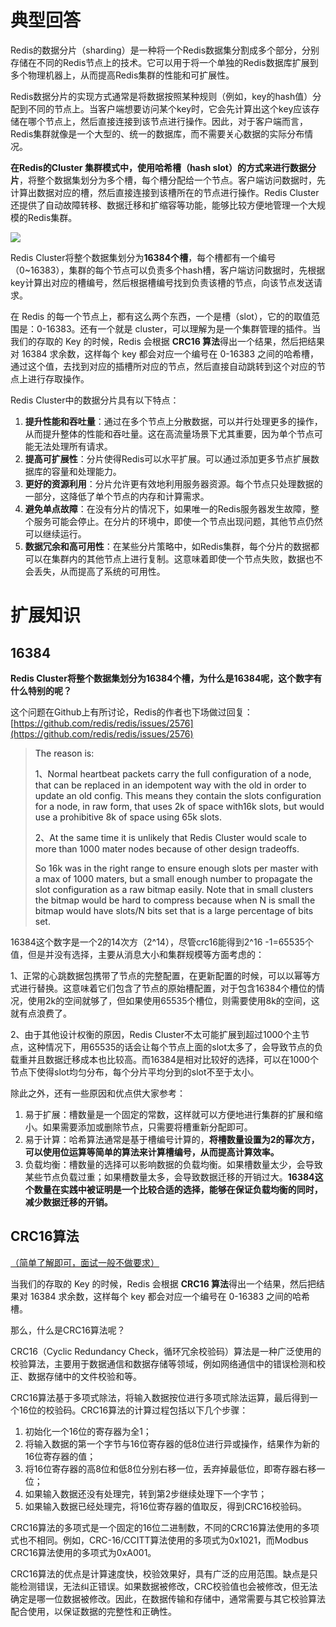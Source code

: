 # 典型回答


Redis的数据分片（sharding）是一种将一个Redis数据集分割成多个部分，分别存储在不同的Redis节点上的技术。它可以用于将一个单独的Redis数据库扩展到多个物理机器上，从而提高Redis集群的性能和可扩展性。



Redis数据分片的实现方式通常是将数据按照某种规则（例如，key的hash值）分配到不同的节点上。当客户端想要访问某个key时，它会先计算出这个key应该存储在哪个节点上，然后直接连接到该节点进行操作。因此，对于客户端而言，Redis集群就像是一个大型的、统一的数据库，而不需要关心数据的实际分布情况。



**在Redis的Cluster 集群模式中，使用哈希槽（hash slot）的方式来进行数据分片**，将整个数据集划分为多个槽，每个槽分配给一个节点。客户端访问数据时，先计算出数据对应的槽，然后直接连接到该槽所在的节点进行操作。Redis Cluster还提供了自动故障转移、数据迁移和扩缩容等功能，能够比较方便地管理一个大规模的Redis集群。



![](https://cdn.nlark.com/yuque/0/2023/png/5378072/1702293948603-17c6942a-6a69-493d-b233-a9c9e39ff8e6.png)



Redis Cluster将整个数据集划分为**16384个槽**，每个槽都有一个编号（0~16383），集群的每个节点可以负责多个hash槽，客户端访问数据时，先根据key计算出对应的槽编号，然后根据槽编号找到负责该槽的节点，向该节点发送请求。



在 Redis 的每一个节点上，都有这么两个东西，一个是槽（slot），它的的取值范围是：0-16383。还有一个就是 cluster，可以理解为是一个集群管理的插件。当我们的存取的 Key 的时候，Redis 会根据 **CRC16 算法**得出一个结果，然后把结果对 16384 求余数，这样每个 key 都会对应一个编号在 0-16383 之间的哈希槽，通过这个值，去找到对应的插槽所对应的节点，然后直接自动跳转到这个对应的节点上进行存取操作。



Redis Cluster中的数据分片具有以下特点：

1. **提升性能和吞吐量**：通过在多个节点上分散数据，可以并行处理更多的操作，从而提升整体的性能和吞吐量。这在高流量场景下尤其重要，因为单个节点可能无法处理所有请求。
2. **提高可扩展性**：分片使得Redis可以水平扩展。可以通过添加更多节点扩展数据库的容量和处理能力。
3. **更好的资源利用**：分片允许更有效地利用服务器资源。每个节点只处理数据的一部分，这降低了单个节点的内存和计算需求。
4. **避免单点故障**：在没有分片的情况下，如果唯一的Redis服务器发生故障，整个服务可能会停止。在分片的环境中，即使一个节点出现问题，其他节点仍然可以继续运行。
5. **数据冗余和高可用性**：在某些分片策略中，如Redis集群，每个分片的数据都可以在集群内的其他节点上进行复制。这意味着即使一个节点失败，数据也不会丢失，从而提高了系统的可用性。



# 扩展知识


## 16384


**Redis Cluster将整个数据集划分为16384个槽，为什么是16384呢，这个数字有什么特别的呢？**



这个问题在Github上有所讨论，Redis的作者也下场做过回复：[https://github.com/redis/redis/issues/2576](https://github.com/redis/redis/issues/2576)



> <font style="color:rgb(31, 35, 40);">The reason is:</font>
>
> <font style="color:rgb(31, 35, 40);"></font>
>
> <font style="color:rgb(31, 35, 40);">1、Normal heartbeat packets carry the full configuration of a node, that can be replaced in an idempotent way with the old in order to update an old config. This means they contain the slots configuration for a node, in raw form, that uses 2k of space with16k slots, but would use a prohibitive 8k of space using 65k slots.</font>
>
> <font style="color:rgb(31, 35, 40);"></font>
>
> <font style="color:rgb(31, 35, 40);">2、At the same time it is unlikely that Redis Cluster would scale to more than 1000 mater nodes because of other design tradeoffs.</font>
>
> <font style="color:rgb(31, 35, 40);"></font>
>
> <font style="color:rgb(31, 35, 40);">So 16k was in the right range to ensure enough slots per master with a max of 1000 maters, but a small enough number to propagate the slot configuration as a raw bitmap easily. Note that in small clusters the bitmap would be hard to compress because when N is small the bitmap would have slots/N bits set that is a large percentage of bits set.</font>
>



16384这个数字是一个2的14次方（2^14），尽管<font style="color:rgb(31, 35, 40);">crc16能得到2^16 -1=65535个值，但是并没有选择，</font>主要从消息大小和集群规模等方面考虑的：



1、正常的心跳数据包携带了节点的完整配置，在更新配置的时候，可以以幂等方式进行替换。这意味着它们包含了节点的原始槽配置，对于包含16384个槽位的情况，使用2k的空间就够了，但如果使用<font style="color:rgb(31, 35, 40);">65535</font>个槽位，则需要使用8k的空间，这就有点浪费了。



2、由于其他设计权衡的原因，Redis Cluster不太可能扩展到超过1000个主节点，这种情况下，用65535的话会让每个节点上面的slot太多了，会导致节点的负载重并且数据迁移成本也比较高。而16384是相对比较好的选择，可以在1000个节点下使得slot均匀分布，每个分片平均分到的slot不至于太小。



除此之外，还有一些原因和优点供大家参考：



1. 易于扩展：槽数量是一个固定的常数，这样就可以方便地进行集群的扩展和缩小。如果需要添加或删除节点，只需要将槽重新分配即可。
2. 易于计算：哈希算法通常是基于槽编号计算的，**将槽数量设置为2的幂次方，可以使用位运算等简单的算法来计算槽编号，从而提高计算效率。**
3. 负载均衡：槽数量的选择可以影响数据的负载均衡。如果槽数量太少，会导致某些节点负载过重；如果槽数量太多，会导致数据迁移的开销过大。**16384这个数量在实践中被证明是一个比较合适的选择，能够在保证负载均衡的同时，减少数据迁移的开销。**







## CRC16算法
<u>（简单了解即可，面试一般不做要求）</u>



当我们的存取的 Key 的时候，Redis 会根据 **CRC16 算法**得出一个结果，然后把结果对 16384 求余数，这样每个 key 都会对应一个编号在 0-16383 之间的哈希槽。



那么，什么是CRC16算法呢？



CRC16（Cyclic Redundancy Check，循环冗余校验码）算法是一种广泛使用的校验算法，主要用于数据通信和数据存储等领域，例如网络通信中的错误检测和校正、数据存储中的文件校验和等。



CRC16算法基于多项式除法，将输入数据按位进行多项式除法运算，最后得到一个16位的校验码。CRC16算法的计算过程包括以下几个步骤：



1. 初始化一个16位的寄存器为全1；
2. 将输入数据的第一个字节与16位寄存器的低8位进行异或操作，结果作为新的16位寄存器的值；
3. 将16位寄存器的高8位和低8位分别右移一位，丢弃掉最低位，即寄存器右移一位；
4. 如果输入数据还没有处理完，转到第2步继续处理下一个字节；
5. 如果输入数据已经处理完，将16位寄存器的值取反，得到CRC16校验码。



CRC16算法的多项式是一个固定的16位二进制数，不同的CRC16算法使用的多项式也不相同。例如，CRC-16/CCITT算法使用的多项式为0x1021，而Modbus CRC16算法使用的多项式为0xA001。



CRC16算法的优点是计算速度快，校验效果好，具有广泛的应用范围。缺点是只能检测错误，无法纠正错误。如果数据被修改，CRC校验值也会被修改，但无法确定是哪一位数据被修改。因此，在数据传输和存储中，通常需要与其它校验算法配合使用，以保证数据的完整性和正确性。







